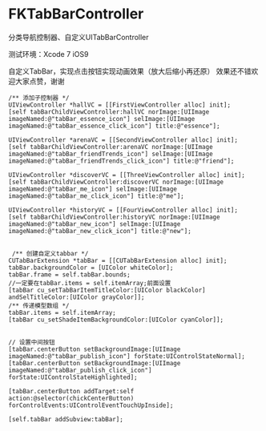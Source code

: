 # FKTabBarController
分类导航控制器、自定义UITabBarController

测试环境：Xcode 7 iOS9

自定义TabBar，实现点击按钮实现动画效果（放大后缩小再还原）
效果还不错欢迎大家点赞，谢谢


 
    
    /** 添加子控制器 */
    UIViewController *hallVC = [[FirstViewController alloc] init];
    [self tabBarChildViewController:hallVC norImage:[UIImage imageNamed:@"tabBar_essence_icon"] selImage:[UIImage imageNamed:@"tabBar_essence_click_icon"] title:@"essence"];
    
    UIViewController *arenaVC = [[SecondViewController alloc] init];
    [self tabBarChildViewController:arenaVC norImage:[UIImage imageNamed:@"tabBar_friendTrends_icon"] selImage:[UIImage imageNamed:@"tabBar_friendTrends_click_icon"] title:@"friend"];
    
    UIViewController *discoverVC = [[ThreeViewController alloc] init];
    [self tabBarChildViewController:discoverVC norImage:[UIImage imageNamed:@"tabBar_me_icon"] selImage:[UIImage imageNamed:@"tabBar_me_click_icon"] title:@"me"];
    
    UIViewController *historyVC = [[FourViewController alloc] init];
    [self tabBarChildViewController:historyVC norImage:[UIImage imageNamed:@"tabBar_new_icon"] selImage:[UIImage imageNamed:@"tabBar_new_click_icon"] title:@"new"];
    
    
     /** 创建自定义tabbar */
    CUTabBarExtension *tabBar = [[CUTabBarExtension alloc] init];
    tabBar.backgroundColor = [UIColor whiteColor];
    tabBar.frame = self.tabBar.bounds;
    //一定要在tabBar.items = self.itemArray;前面设置
    [tabBar cu_setTabBarItemTitleColor:[UIColor blackColor] andSelTitleColor:[UIColor grayColor]];
    /** 传递模型数组 */
    tabBar.items = self.itemArray;
    [tabBar cu_setShadeItemBackgroundColor:[UIColor cyanColor]];
    
    
    // 设置中间按钮
    [tabBar.centerButton setBackgroundImage:[UIImage imageNamed:@"tabBar_publish_icon"] forState:UIControlStateNormal];
    [tabBar.centerButton setBackgroundImage:[UIImage imageNamed:@"tabBar_publish_click_icon"] forState:UIControlStateHighlighted];

    [tabBar.centerButton addTarget:self action:@selector(chickCenterButton) forControlEvents:UIControlEventTouchUpInside];
    
    [self.tabBar addSubview:tabBar];
    
    

